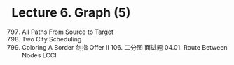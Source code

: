 # Lecture 6. Graph (5)

0797. All Paths From Source to Target
1029. Two City Scheduling
1034. Coloring A Border
剑指 Offer II 106. 二分图
面试题 04.01. Route Between Nodes LCCI
